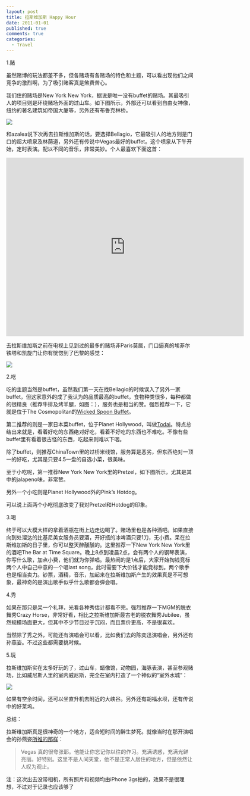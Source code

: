 ```yaml
--- 
layout: post
title: 拉斯维加斯 Happy Hour
date: 2011-01-01
published: true
comments: true
categories:
  - Travel
---
```


1.赌

虽然赌博的玩法都差不多，但各赌场有各赌场的特色和主题，可以看出现他们之间竞争的激烈啊，为了吸引赌客真是煞费苦心。

我们住的赌场是New York New York，据说是唯一没有buffet的赌场。其最吸引人的项目则是环绕赌场外面的过山车。如下图所示，外部还可以看到自由女神像，纽约的著名建筑如帝国大厦等，另外还有布鲁克林桥。

![](https://lh4.googleusercontent.com/-crp27h2YtuI/TR0LqYcpgAI/AAAAAAABKzQ/aZ59Jc-1bmA/s640/IMG_1117.JPG)

和azalea说下次再去拉斯维加斯的话，要选择Bellagio，它最吸引人的地方则是门口的超大喷泉及林荫道，另外还有传说中Vegas最好的buffet。这个喷泉从下午开始，定时表演。配以不同的音乐，非常美妙。个人最喜欢下面这首：

<iframe width="640" height="480" src="http://www.youtube.com/embed/Cq8wcurr0p4" frameborder="0" allowfullscreen></iframe>

去拉斯维加斯之前在电视上见到过的最多的赌场非Paris莫属，门口逼真的埃菲尔铁塔和凯旋门让你有恍惚到了巴黎的感觉：

![](https://lh4.googleusercontent.com/-AGgj2virqLQ/TR0KmuXIUkI/AAAAAAABfbM/6KIffsFtwA0/s400/IMG_1104.jpg)

2.吃

吃的主题当然是buffet，虽然我们第一天在找Bellagio的时候误入了另外一家buffet，但这家意外的成了我认为的品质最高的buffet，食物种类很多，每种都做的很精良（推荐牛排及烤羊腿，如图：），服务也是相当的赞。强烈推荐一下，它就是位于The Cosmopolitan的[Wicked Spoon Buffet](http://foursquare.com/venue/8258907)。

第二推荐的则是一家日本菜buffet，位于Planet Hollywood，叫做[Todai](http://foursquare.com/venue/553932)。特点总结出来就是，看着好吃的东西绝对好吃，看着不好吃的东西也不难吃。不像有些buffet里有看着很古怪的东西，吃起来则难以下咽。

除了buffet，则推荐ChinaTown里的过桥米线馆，服务算是恶劣，但东西绝对一顶一的好吃，尤其是只要4.5一盘的自选小菜，很美味。

至于小吃呢，第一推荐New York New York里的Pretzel，如下图所示，尤其是其中的jalapeno味，非常赞。

另外一个小吃则是Planet Hollywood外的Pink’s Hotdog。

可以说上面两个小吃彻底改变了我对Pretzel和Hotdog的印象。

3.喝

终于可以大模大样的拿着酒瓶在街上边走边喝了。赌场里也是各种酒吧。如果直接向到处溜达的比基尼美女服务员要酒，开好瓶的冰啤酒只要1刀，无小费。呆在拉斯维加斯的日子里，你可以整天醉醺醺的。这里推荐一下New York New York里的酒吧The Bar at Time Square。晚上8点到凌晨2点，会有两个人的钢琴表演，你写什么歌，加点小费，他们就为你弹唱。最热闹的是1点后，大家开始掏钱竞标两个人中自己中意的一个唱last song，此时需要下大价钱才能竞标到。两个歌手也是相当卖力。钞票，酒精，音乐，加起来在拉斯维加斯产生的效果真是不可想象，最神奇的是演出歌手似乎什么歌都会弹会唱。

4.秀

如果在那只是呆一个礼拜，光看各种秀估计都看不完。强烈推荐一下MGM的脱衣舞秀Crazy Horse，非常好看，相比之拉斯维加斯最古老的脱衣舞秀Jubilee，虽然规模场面更大，但其中不少节目过于沉闷，而且票价更高，不是很喜欢。

当然除了秀之外，可能还有演唱会可以看，比如我们去的陈奕迅演唱会，另外还有孙燕姿。不过这些都需要挑时候。

5.玩

拉斯维加斯实在太多好玩的了，过山车，蜡像馆，动物园，海豚表演，甚至参观赌场，比如威尼斯人里的室内威尼斯，完全在室内打造了一个神似的“室外水城”：

![](https://lh4.googleusercontent.com/-VyvJFnTcNko/TR0lSaXBF9I/AAAAAAABfbQ/Z-ipmRTIxwk/s400/IMG_1359.jpg)

如果有空余时间，还可以坐直升机去附近的大峡谷。另外还有胡福水坝，还有传说中的好莱坞。

总结：

拉斯维加斯真是很神奇的一个地方，适合短时间的醉生梦死。就像当时在那开演唱会的孙燕姿[所推的那样](http://twitter.com/#!/Stefsunyanzi/status/19697881485156352)：

>Vegas 真的很夸张耶。他能让你忘记你以往的作习。充满诱惑，充满光鲜亮丽。好特别。这里不是人间天堂，他不是正常人居住的地方，但是依然让人叹为观止。

注：这次出去没带相机，所有照片和视频均由iPhone 3gs拍的，效果不是很理想，不过对于记录也应该够了

